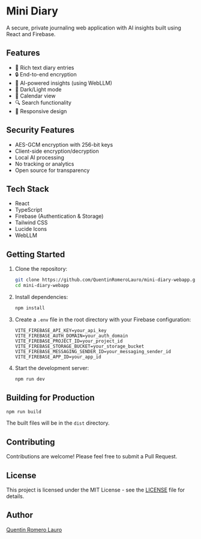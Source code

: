 # Mini Diary

A secure, private journaling web application with AI insights built using React and Firebase.

## Features

- 📝 Rich text diary entries
- 🔒 End-to-end encryption
- 🤖 AI-powered insights (using WebLLM)
- 🌙 Dark/Light mode
- 📅 Calendar view
- 🔍 Search functionality
- 📱 Responsive design

## Security Features

- AES-GCM encryption with 256-bit keys
- Client-side encryption/decryption
- Local AI processing
- No tracking or analytics
- Open source for transparency

## Tech Stack

- React
- TypeScript
- Firebase (Authentication & Storage)
- Tailwind CSS
- Lucide Icons
- WebLLM

## Getting Started

1. Clone the repository:
   ```bash
   git clone https://github.com/QuentinRomeroLauro/mini-diary-webapp.git
   cd mini-diary-webapp
   ```

2. Install dependencies:
   ```bash
   npm install
   ```

3. Create a `.env` file in the root directory with your Firebase configuration:
   ```
   VITE_FIREBASE_API_KEY=your_api_key
   VITE_FIREBASE_AUTH_DOMAIN=your_auth_domain
   VITE_FIREBASE_PROJECT_ID=your_project_id
   VITE_FIREBASE_STORAGE_BUCKET=your_storage_bucket
   VITE_FIREBASE_MESSAGING_SENDER_ID=your_messaging_sender_id
   VITE_FIREBASE_APP_ID=your_app_id
   ```

4. Start the development server:
   ```bash
   npm run dev
   ```

## Building for Production

```bash
npm run build
```

The built files will be in the `dist` directory.

## Contributing

Contributions are welcome! Please feel free to submit a Pull Request.

## License

This project is licensed under the MIT License - see the [LICENSE](LICENSE) file for details.

## Author

[Quentin Romero Lauro](https://quentinromerolauro.com) 